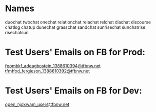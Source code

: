 # Names

duochat
twochat
onechat
relationchat
relachat
relchat
diachat
discourse
chatlog
chatup
dunechat
grasschat
sandchat
sunrisechat
sunchatrise
risechatsun

# Test Users' Emails on FB for Prod:

fpombkf_adeagbostein_1388610394@tfbnw.net
tfmffod_fergieson_1388610392@tfbnw.net

# Test Users' Emails on FB for Dev:

open_hjdxwam_user@tfbnw.net